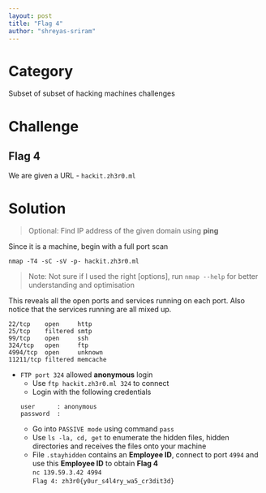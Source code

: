 ```yaml
---
layout: post
title: "Flag 4"
author: "shreyas-sriram"
---
```


# Category
Subset of subset of hacking machines challenges

# Challenge
## Flag 4
We are given a URL - ``` hackit.zh3r0.ml ```

# Solution

> Optional: Find IP address of the given domain using **ping**

Since it is a machine, begin with a full port scan

``` nmap -T4 -sC -sV -p- hackit.zh3r0.ml ```

> Note: Not sure if I used the right [options], run ``` nmap --help ``` for better understanding and optimisation

This reveals all the open ports and services running on each port. Also notice that the services running are all mixed up.

```
22/tcp    open     http
25/tcp    filtered smtp
99/tcp    open     ssh
324/tcp   open     ftp
4994/tcp  open     unknown
11211/tcp filtered memcache
```

* ``` FTP port 324 ``` allowed **anonymous** login
	* Use ``` ftp hackit.zh3r0.ml 324 ``` to connect
	* Login with the following credentials
	```
	user      : anonymous
	password  :
	```
	* Go into ``` PASSIVE mode ``` using command ``` pass ```
	* Use ``` ls -la, cd, get ``` to enumerate the hidden files, hidden directories and receives the files onto your machine
	* File ``` .stayhidden ``` contains an **Employee ID**, connect to port ``` 4994 ``` and use this **Employee ID** to obtain **Flag 4**<br/>
	``` nc 139.59.3.42 4994 ```<br/>
	``` Flag 4: zh3r0{y0ur_s4l4ry_wa5_cr3dit3d} ```